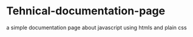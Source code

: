 # Tehnical-documentation-page
a simple documentation page about javascript using htmls and plain css
